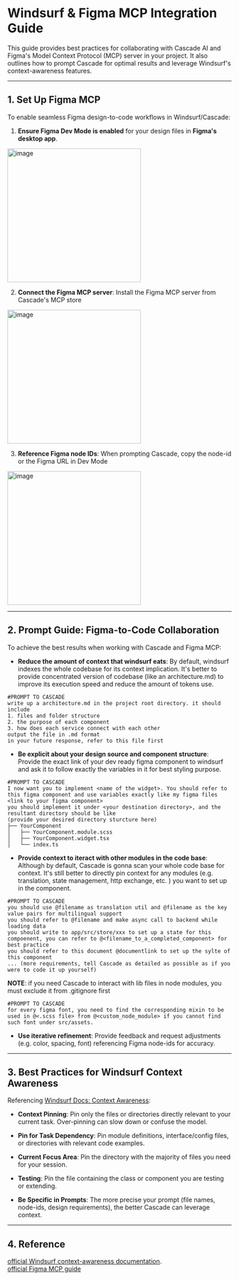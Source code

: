 # Windsurf & Figma MCP Integration Guide

This guide provides best practices for collaborating with Cascade AI and Figma's Model Context Protocol (MCP) server in your project. It also outlines how to prompt Cascade for optimal results and leverage Windsurf's context-awareness features.

---

## 1. Set Up Figma MCP

To enable seamless Figma design-to-code workflows in Windsurf/Cascade:

1. **Ensure Figma Dev Mode is enabled** for your design files in **Figma's desktop app**. 
<img width="300" height="300" alt="image" src="https://github.com/user-attachments/assets/35b04093-4960-46b8-a4f2-1448ce46875b" />

2. **Connect the Figma MCP server**: Install the Figma MCP server from Cascade's MCP store
<img width="300" height="300" alt="image" src="https://github.com/user-attachments/assets/dc838596-0749-4b9b-9406-86a6146a1573" />


3. **Reference Figma node IDs**: When prompting Cascade, copy the node-id or the Figma URL in Dev Mode
<img width="300" height="300" alt="image" src="https://github.com/user-attachments/assets/d8096166-775c-470b-bc0b-94efbb44cc3c" />


---

## 2. Prompt Guide: Figma-to-Code Collaboration

To achieve the best results when working with Cascade and Figma MCP:
- **Reduce the amount of context that windsurf eats**: 
By default, windsurf indexes the whole codebase for its context implication. It's better to provide concentrated version of codebase (like an architecture.md) to improve its execution speed and reduce the amount of tokens use.
 ```
#PROMPT TO CASCADE
 write up a architecture.md in the project root directory. it should include 
 1. files and folder structure
 2. the purpose of each component
 3. how does each service connect with each other
 output the file in .md format
 in your future response, refer to this file first
 ```
- **Be explicit about your design source and component structure**:
Provide the exact link of your dev ready figma component to windsurf and ask it to follow exactly the variables in it for best styling purpose. 
```
#PROMPT TO CASCADE
I now want you to implement <name of the widget>. You should refer to this figma component and use variables exactly like my figma files <link to your figma component>
you should implement it under <your destination directory>, and the resultant directory should be like
(provide your desired directory sturcture here)
├── YourComponent
│   ├── YourComponent.module.scss
│   ├── YourComponent.widget.tsx
│   └── index.ts
```
   

- **Provide context to iteract with other modules in the code base**:
Although by default, Cascade is gonna scan your whole code base for context. It's still better to directly pin context for any modules (e.g. translation, state management, http exchange, etc. ) you want to set up in the component.
```
#PROMPT TO CASCADE
you should use @filename as translation util and @filename as the key value pairs for multilingual support
you should refer to @filename and make async call to backend while loading data
you should write to app/src/store/xxx to set up a state for this compoenent, you can refer to @<filename_to_a_completed_component> for best practice
you should refer to this document @documentlink to set up the sylte of this component
... (more requirements, tell Cascade as detailed as possible as if you were to code it up yourself)
```
**NOTE**: if you need Cascade to interact with lib files in node modules, you must exclude it from .gitignore first
```
#PROMPT TO CASCADE
for every figma font, you need to find the corresponding mixin to be used in @<.scss file> from @<custom_node_module> if you cannot find such font under src/assets.
```
- **Use iterative refinement**: Provide feedback and request adjustments (e.g. color, spacing, font) referencing Figma node-ids for accuracy.

---

## 3. Best Practices for Windsurf Context Awareness

Referencing [Windsurf Docs: Context Awareness](https://docs.windsurf.com/context-awareness/overview):

- **Context Pinning**: Pin only the files or directories directly relevant to your current task. Over-pinning can slow down or confuse the model.

- **Pin for Task Dependency**: Pin module definitions, interface/config files, or directories with relevant code examples.

- **Current Focus Area**: Pin the directory with the majority of files you need for your session.

- **Testing**: Pin the file containing the class or component you are testing or extending.

- **Be Specific in Prompts**: The more precise your prompt (file names, node-ids, design requirements), the better Cascade can leverage context.

---
## 4. Reference
[official Windsurf context-awareness documentation](https://docs.windsurf.com/context-awareness/overview).
<br/>
[official Figma MCP guide](https://help.figma.com/hc/en-us/articles/32132100833559-Guide-to-the-Dev-Mode-MCP-Server)
